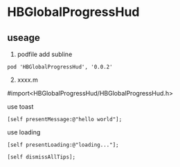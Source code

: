 # HBGlobalProgressHud


## useage

1. podfile add subline

```
pod 'HBGlobalProgressHud', '0.0.2'
```


2. xxxx.m

#import<HBGlobalProgressHud/HBGlobalProgressHud.h>

use toast
```
[self presentMessage:@"hello world"];
```


use loading 
```
[self presentLoading:@"loading..."];

[self dismissAllTips];
```